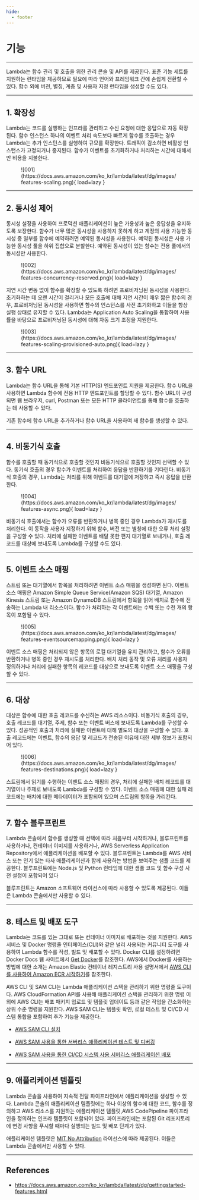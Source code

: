 ```yaml
---
hide:
  - footer
---
```


# 기능

---

Lambda는 함수 관리 및 호출을 위한 관리 콘솔 및 API를 제공한다. 표준 기능 세트를 지원하는 런타임을 제공하므로 필요에 따라 언어와 프레임워크 간에 손쉽게 전환할 수 있다. 함수 외에 버전, 별칭, 계층 및 사용자 지정 런타임을 생성할 수도 있다.

---

## 1. 확장성

Lambda는 코드를 실행하는 인프라를 관리하고 수신 요청에 대한 응답으로 자동 확장된다. 함수 인스턴스 하나의 이벤트 처리 속도보다 빠르게 함수를 호출하는 경우 Lambda는 추가 인스턴스를 실행하여 규모를 확장한다. 트래픽이 감소하면 비활성 인스턴스가 고정되거나 중지된다. 함수가 이벤트를 초기화하거나 처리하는 시간에 대해서만 비용을 지불한다.

<figure markdown>
  ![001](https://docs.aws.amazon.com/ko_kr/lambda/latest/dg/images/features-scaling.png){ load=lazy }
</figure>

---

## 2. 동시성 제어

동시성 설정을 사용하여 프로덕션 애플리케이션이 높은 가용성과 높은 응답성을 유지하도록 보장한다. 함수가 너무 많은 동시성을 사용하지 못하게 하고 계정의 사용 가능한 동시성 중 일부를 함수에 예약하려면 예약된 동시성을 사용한다. 예약된 동시성은 사용 가능한 동시성 풀을 하위 집합으로 분할한다. 예약된 동시성이 있는 함수는 전용 풀에서의 동시성만 사용한다.

<figure markdown>
  ![002](https://docs.aws.amazon.com/ko_kr/lambda/latest/dg/images/features-concurrency-reserved.png){ load=lazy }
</figure>

지연 시간 변동 없이 함수를 확장할 수 있도록 하려면 프로비저닝된 동시성을 사용한다. 초기화하는 데 오랜 시간이 걸리거나 모든 호출에 대해 지연 시간이 매우 짧은 함수의 경우, 프로비저닝된 동시성을 사용하면 함수의 인스턴스를 사전 초기화하고 이들을 항상 실행 상태로 유지할 수 있다. Lambda는 Application Auto Scaling을 통합하여 사용률을 바탕으로 프로비저닝된 동시성에 대해 자동 크기 조정을 지원한다.

<figure markdown>
  ![003](https://docs.aws.amazon.com/ko_kr/lambda/latest/dg/images/features-scaling-provisioned-auto.png){ load=lazy }
</figure>

---

## 3. 함수 URL

Lambda는 함수 URL을 통해 기본 HTTP(S) 엔드포인트 지원을 제공한다. 함수 URL을 사용하면 Lambda 함수에 전용 HTTP 엔드포인트를 할당할 수 있다. 함수 URL이 구성되면 웹 브라우저, curl, Postman 또는 모든 HTTP 클라이언트를 통해 함수를 호출하는 데 사용할 수 있다.

기존 함수에 함수 URL을 추가하거나 함수 URL을 사용하여 새 함수를 생성할 수 있다.

---

## 4. 비동기식 호출

함수를 호출할 때 동기식으로 호출할 것인지 비동기식으로 호출할 것인지 선택할 수 있다. 동기식 호출의 경우 함수가 이벤트를 처리하여 응답을 반환하기를 기다린다. 비동기식 호출의 경우, Lambda는 처리를 위해 이벤트를 대기열에 저장하고 즉시 응답을 반환한다.

<figure markdown>
  ![004](https://docs.aws.amazon.com/ko_kr/lambda/latest/dg/images/features-async.png){ load=lazy }
</figure>

비동기식 호출에서는 함수가 오류를 반환하거나 병목 중인 경우 Lambda가 재시도를 처리한다. 이 동작을 사용자 지정하기 위해 함수, 버전 또는 별칭에 대한 오류 처리 설정을 구성할 수 있다. 처리에 실패한 이벤트를 배달 못한 편지 대기열로 보내거나, 호출 레코드를 대상에 보내도록 Lambda를 구성할 수도 있다.

---

## 5. 이벤트 소스 매핑

스트림 또는 대기열에서 항목을 처리하려면 이벤트 소스 매핑을 생성하면 된다. 이벤트 소스 매핑은 Amazon Simple Queue Service(Amazon SQS) 대기열, Amazon Kinesis 스트림 또는 Amazon DynamoDB 스트림에서 항목을 읽어 배치로 함수에 전송하는 Lambda 내 리소스이다. 함수가 처리하는 각 이벤트에는 수백 또는 수천 개의 항목이 포함될 수 있다.

<figure markdown>
  ![005](https://docs.aws.amazon.com/ko_kr/lambda/latest/dg/images/features-eventsourcemapping.png){ load=lazy }
</figure>

이벤트 소스 매핑은 처리되지 않은 항목의 로컬 대기열을 유지 관리하고, 함수가 오류를 반환하거나 병목 중인 경우 재시도를 처리한다. 배치 처리 동작 및 오류 처리를 사용자 정의하거나 처리에 실패한 항목의 레코드를 대상으로 보내도록 이벤트 소스 매핑을 구성할 수 있다.

---

## 6. 대상

대상은 함수에 대한 호출 레코드를 수신하는 AWS 리소스이다. 비동기식 호출의 경우, 호출 레코드를 대기열, 주제, 함수 또는 이벤트 버스에 보내도록 Lambda를 구성할 수 있다. 성공적인 호출과 처리에 실패한 이벤트에 대해 별도의 대상을 구성할 수 있다. 호출 레코드에는 이벤트, 함수의 응답 및 레코드가 전송된 이유에 대한 세부 정보가 포함되어 있다.

<figure markdown>
  ![006](https://docs.aws.amazon.com/ko_kr/lambda/latest/dg/images/features-destinations.png){ load=lazy }
</figure>

스트림에서 읽기를 수행하는 이벤트 소스 매핑의 경우, 처리에 실패한 배치 레코드를 대기열이나 주제로 보내도록 Lambda를 구성할 수 있다. 이벤트 소스 매핑에 대한 실패 레코드에는 배치에 대한 메타데이터가 포함되어 있으며 스트림의 항목을 가리킨다.

---

## 7. 함수 블루프린트

Lambda 콘솔에서 함수를 생성할 때 선택에 따라 처음부터 시작하거나, 블루프린트를 사용하거나, 컨테이너 이미지를 사용하거나, AWS Serverless Application Repository에서 애플리케이션을 배포할 수 있다. 블루프린트는 Lambda를 AWS 서비스 또는 인기 있는 타사 애플리케이션과 함께 사용하는 방법을 보여주는 샘플 코드를 제공한다. 블루프린트에는 Node.js 및 Python 런타임에 대한 샘플 코드 및 함수 구성 사전 설정이 포함되어 있다

블루프린트는 Amazon 소프트웨어 라이선스에 따라 사용할 수 있도록 제공된다. 이들은 Lambda 콘솔에서만 사용할 수 있다.

---

## 8. 테스트 및 배포 도구

Lambda는 코드를 있는 그대로 또는 컨테이너 이미지로 배포하는 것을 지원한다. AWS 서비스 및 Docker 명령줄 인터페이스(CLI)와 같은 널리 사용되는 커뮤니티 도구를 사용하여 Lambda 함수를 작성, 빌드 및 배포할 수 있다. Docker CLI를 설정하려면 Docker Docs 웹 사이트에서 [Get Docker](https://docs.docker.com/get-docker)를 참조한다. AWS에서 Docker를 사용하는 방법에 대한 소개는 Amazon Elastic 컨테이너 레지스트리 사용 설명서에서 [AWS CLI를 사용하여 Amazon ECR 시작하기](https://docs.aws.amazon.com/AmazonECR/latest/userguide/getting-started-cli.html)를 참조한다.

AWS CLI 및 SAM CLI는 Lambda 애플리케이션 스택을 관리하기 위한 명령줄 도구이다. AWS CloudFormation API를 사용해 애플리케이션 스택을 관리하기 위한 명령 이외에 AWS CLI는 배포 패키지 업로드 및 템플릿 업데이트 등과 같은 작업을 간소화하는 상위 수준 명령을 지원한다. AWS SAM CLI는 템플릿 확인, 로컬 테스트 및 CI/CD 시스템 통합을 포함하여 추가 기능을 제공한다.

- [AWS SAM CLI 설치](https://docs.aws.amazon.com/serverless-application-model/latest/developerguide/serverless-sam-cli-install.html)

- [AWS SAM 사용을 통한 서버리스 애플리케이션 테스트 및 디버깅](https://docs.aws.amazon.com/serverless-application-model/latest/developerguide/serverless-test-and-debug.html)

- [AWS SAM 사용을 통한 CI/CD 시스템 사용 서버리스 애플리케이션 배포](https://docs.aws.amazon.com/serverless-application-model/latest/developerguide/serverless-deploying.html)

---

## 9. 애플리케이션 템플릿

Lambda 콘솔을 사용하여 지속적 전달 파이프라인에서 애플리케이션을 생성할 수 있다. Lambda 콘솔의 애플리케이션 템플릿에는 하나 이상의 함수에 대한 코드, 함수를 정의하고 AWS 리소스를 지원하는 애플리케이션 템플릿,AWS CodePipeline 파이프라인을 정의하는 인프라 템플릿이 포함되어 있다. 파이프라인에는 포함된 Git 리포지토리에 변경 사항을 푸시할 때마다 실행되는 빌드 및 배포 단계가 있다.

애플리케이션 템플릿은 [MIT No Attribution](https://spdx.org/licenses/MIT-0.html) 라이선스에 따라 제공된다. 이들은 Lambda 콘솔에서만 사용할 수 있다.

---

## References

- <https://docs.aws.amazon.com/ko_kr/lambda/latest/dg/gettingstarted-features.html>
